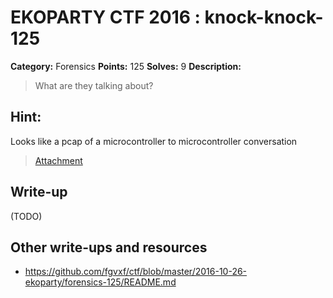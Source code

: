 # EKOPARTY CTF 2016 : knock-knock-125

**Category:** Forensics
**Points:** 125
**Solves:** 9
**Description:**

> What are they talking about?

## Hint:

Looks like a pcap of a microcontroller to microcontroller conversation

> [Attachment](for125.zip)


## Write-up

(TODO)

## Other write-ups and resources

* https://github.com/fgvxf/ctf/blob/master/2016-10-26-ekoparty/forensics-125/README.md 
